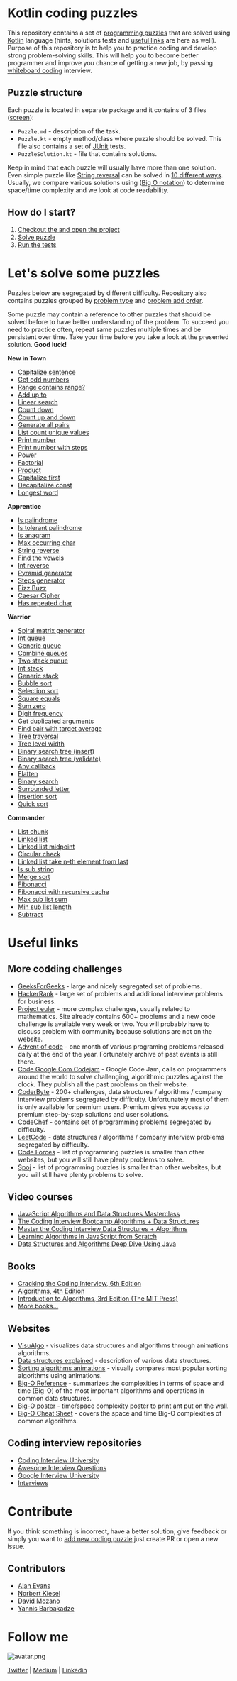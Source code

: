 # Kotlin coding puzzles

This repository contains a set of [programming puzzles](#lets-solve-some-puzzles) that are solved using
[Kotlin](https://kotlinlang.org/) language (hints, solutions tests and [useful links](#useful-links) are here as well).
Purpose of this repository is to help you to practice coding and develop strong problem-solving skills. This will help
you to become better programmer and improve you chance of getting a new job, by passing
[whiteboard coding](https://www.quora.com/What-is-whiteboard-coding) interview.

## Puzzle structure

Each puzzle is located in separate package and it contains of 3 files ([screen](./misc/image/SampleTask.png)):
- `Puzzle.md` - description of the task.
- `Puzzle.kt` - empty method/class where puzzle should be solved. This file also contains a set of
  [JUnit](https://junit.org/junit4/) tests.
- `PuzzleSolution.kt` - file that contains solutions. 

Keep in mind that each puzzle will usually have more than one solution. Even simple puzzle like
[String reversal](app/src/test/java/com/igorwojda/string/reverse/Reverse.md) can be solved in
[10 different ways](https://eddmann.com/posts/ten-ways-to-reverse-a-string-in-javascript/). Usually, we compare various
solutions using
([Big O notation](https://medium.com/karuna-sehgal/a-simplified-explanation-of-the-big-o-notation-82523585e835)) to
determine space/time complexity and we look at code readability.

## How do I start?
1. [Checkout the and open the project](https://github.com/igorwojda/kotlin-coding-puzzle/wiki/Checkout-and-open-the-project) 
2. [Solve puzzle](https://github.com/igorwojda/kotlin-coding-puzzle/wiki/Solving-coding-chalenges)
3. [Run the tests](https://github.com/igorwojda/kotlin-coding-puzzle/wiki/Running-tests)

# Let's solve some puzzles

Puzzles below are segregated by different difficulty. Repository also contains puzzles grouped by
[problem type](misc/PuzzleGroups.md) and [problem add order](misc/PuzzleOrder.md).

Some puzzle may contain a reference to other puzzles that should be solved before to have better understanding of the
problem. To succeed you need to practice often, repeat same puzzles multiple times and be persistent over time. Take
your time before you take a look at the presented solution. **Good luck!**

**New in Town**
- [Capitalize sentence](app/src/test/java/com/igorwojda/string/capitalizesentence/CapitalizeSentence.md)
- [Get odd numbers](app/src/test/java/com/igorwojda/integer/getodd/GetOdd.md)
- [Range contains range?](app/src/test/java/com/igorwojda/range/containsrange/ContainsRange.md)
- [Add up to](app/src/test/java/com/igorwojda/integer/addupto/AddUpTo.md)
- [Linear search](app/src/test/java/com/igorwojda/list/search/linearsearch/LinearSearch.md)
- [Count down](app/src/test/java/com/igorwojda/integer/countdown/CountDown.md)
- [Count up and down](app/src/test/java/com/igorwojda/integer/countupanddown/CountUpAndDown.md)
- [Generate all pairs](app/src/test/java/com/igorwojda/integer/generateallpairs/GenerateAllPairs.md)
- [List count unique values](app/src/test/java/com/igorwojda/list/countuniquevalues/CountUniqueValues.md)
- [Print number](app/src/test/java/com/igorwojda/integer/printnumber/basic/PrintNumber.md)
- [Print number with steps](app/src/test/java/com/igorwojda/integer/printnumber/steps/PrintNumberWithSteps.md)
- [Power](app/src/test/java/com/igorwojda/integer/power/Power.md)
- [Factorial](app/src/test/java/com/igorwojda/integer/factorial/Factorial.md)
- [Product](app/src/test/java/com/igorwojda/list/product/Product.md)
- [Capitalize first](app/src/test/java/com/igorwojda/list/capitalizeFirst/CapitalizeFirst.md)
- [Decapitalize const](app/src/test/java/com/igorwojda/string/decapitalizeconst/DecapitalizeConst.md)
- [Longest word](app/src/test/java/com/igorwojda/string/longestword/LongestWord.md)

**Apprentice**
- [Is palindrome](app/src/test/java/com/igorwojda/string/ispalindrome/basic/IsPalindrome.md)
- [Is tolerant palindrome](app/src/test/java/com/igorwojda/string/ispalindrome/tolerant/IsTolerantPalindrome.md)
- [Is anagram](app/src/test/java/com/igorwojda/string/isanagram/IsAnagram.md)
- [Max occurring char](app/src/test/java/com/igorwojda/string/maxchar/MaxOccurrentChar.md)
- [String reverse](app/src/test/java/com/igorwojda/string/reverse/Reverse.md)
- [Find the vowels](app/src/test/java/com/igorwojda/string/vowels/Vowels.md)
- [Int reverse](app/src/test/java/com/igorwojda/integer/reverse/Reverse.md)
- [Pyramid generator](app/src/test/java/com/igorwojda/integer/pyramidgenerator/PyramidGenerator.md)
- [Steps generator](app/src/test/java/com/igorwojda/integer/stepsgenerator/StepsGenerator.md)
- [Fizz Buzz](app/src/test/java/com/igorwojda/integer/fizzbuzz/FizzBuzz.md)
- [Caesar Cipher](app/src/test/java/com/igorwojda/string/caesarcipher/CaesarCipher.md)
- [Has repeated char](app/src/test/java/com/igorwojda/string/hasrepeatedcharacter/HasRepeatedChar.md)

**Warrior** 
- [Spiral matrix generator](app/src/test/java/com/igorwojda/integer/spiralmatrixgenerator/SpiralMatrixGenerator.md)
- [Int queue](app/src/test/java/com/igorwojda/queue/int/IntQueue.md)
- [Generic queue](app/src/test/java/com/igorwojda/queue/generic/GenericQueue.md)
- [Combine queues](app/src/test/java/com/igorwojda/queue/combine/Combine.md)
- [Two stack queue](app/src/test/java/com/igorwojda/queue/twostack/TwoStackQueue.md)
- [Int stack](app/src/test/java/com/igorwojda/stack/int/IntStack.md)
- [Generic stack](app/src/test/java/com/igorwojda/stack/generic/GenericStack.md)
- [Bubble sort](app/src/test/java/com/igorwojda/list/sort/bubblesort/BubbleSort.md)
- [Selection sort](app/src/test/java/com/igorwojda/list/sort/selectionsort/SelectionSort.md)
- [Square equals](app/src/test/java/com/igorwojda/list/squareequal/SquareEquals.md)
- [Sum zero](app/src/test/java/com/igorwojda/list/sumzero/SumZero.md)
- [Digit frequency](app/src/test/java/com/igorwojda/integer/digitfrequency/DigitFrequency.md)
- [Get duplicated arguments](app/src/test/java/com/igorwojda/string/getduplicatedarguments/GetDuplicatedArguments.md)
- [Find pair with target average](app/src/test/java/com/igorwojda/list/pairaverage/PairAverage.md)
- [Tree traversal](app/src/test/java/com/igorwojda/tree/traversal/TreeTraversal.md)
- [Tree level width](app/src/test/java/com/igorwojda/tree/levelwidth/LevelWidth.md)
- [Binary search tree (insert)](app/src/test/java/com/igorwojda/binarytree/insert/Insert.md)
- [Binary search tree (validate)](app/src/test/java/com/igorwojda/binarytree/validate/Validate.md)
- [Any callback](app/src/test/java/com/igorwojda/various/anycallback/AnyCallback.md)
- [Flatten](app/src/test/java/com/igorwojda/list/flatten/Flatten.md)
- [Binary search](app/src/test/java/com/igorwojda/list/search/binarysearch/BinarySearch.md)
- [Surrounded letter](app/src/test/java/com/igorwojda/string/surroundedletter/SurroundedLetter.md) 
- [Insertion sort](app/src/test/java/com/igorwojda/list/sort/insertionsort/InsertionSort.md)
- [Quick sort](app/src/test/java/com/igorwojda/list/sort/quicksort/QuickSort.md)

**Commander**
- [List chunk](app/src/test/java/com/igorwojda/list/listchunk/ListChunk.md)
- [Linked list](app/src/test/java/com/igorwojda/linkedlist/base/LinkedList.md)
- [Linked list midpoint](app/src/test/java/com/igorwojda/linkedlist/midpoint/Midpoint.md)
- [Circular check](app/src/test/java/com/igorwojda/linkedlist/circularcheck/CircularCheck.md)
- [Linked list take n-th element from last](app/src/test/java/com/igorwojda/linkedlist/fromlast/FromLast.md)
- [Is sub string](app/src/test/java/com/igorwojda/string/issubstring/IsSubstring.md)
- [Merge sort](app/src/test/java/com/igorwojda/list/sort/mergesort/MergeSort.md)
- [Fibonacci](app/src/test/java/com/igorwojda/integer/fibonacci/basic/Fibonacci.md)
- [Fibonacci with recursive cache](app/src/test/java/com/igorwojda/integer/fibonacci/recursivecached/FibonacciRecursiveCached.md)
- [Max sub list sum](app/src/test/java/com/igorwojda/list/maxsublistsum/MaxSubListSum.md)
- [Min sub list length](app/src/test/java/com/igorwojda/list/minsublistlength/MinSubListLength.md)
- [Subtract](app/src/test/java/com/igorwojda/list/subtract/Subtract.md)

# Useful links

## More codding challenges

- [GeeksForGeeks](https://practice.geeksforgeeks.org) - large and nicely segregated set of problems.
- [HackerRank](https://www.hackerrank.com/dashboard) - large set of problems and additional interview problems for
  business.
- [Project euler](https://projecteuler.net/archives) - more complex challenges, usually related to mathematics. Site
  already contains 600+ problems and a new code challenge is available very week or two. You will probably have to
  discuss problem with community because solutions are not on the website.
- [Advent of code](https://adventofcode.com/2018/events) - one month of various programing problems released daily at
  the end of the year. Fortunately archive of past events is still there.
- [Code Google Com Codejam](https://code.google.com/codejam/past-contests) - Google Code Jam, calls on programmers
  around the world to solve challenging, algorithmic puzzles against the clock. They publish all the past problems on
  their website.
- [CoderByte](https://coderbyte.com/challenges) - 200+ challenges, data structures / algorithms / company interview
  problems segregated by difficulty. Unfortunately most of them is only available for premium users. Premium gives you
  access to premium step-by-step solutions and user solutions.
- [CodeChef](https://www.codechef.com/problems/school) - contains set of programming problems segregated by difficulty.
- [LeetCode](https://leetcode.com/problemset/all) - data structures / algorithms / company interview problems segregated
  by difficulty.
- [Code Forces](http://codeforces.com/problemset) - list of programming puzzles is smaller than other websites, but you
  will still have plenty problems to solve.
- [Spoj](https://www.spoj.com/problems/classical) - list of programming puzzles is smaller than other websites, but you
  will still have plenty problems to solve.

## Video courses

- [JavaScript Algorithms and Data Structures Masterclass](https://www.udemy.com/js-algorithms-and-data-structures-masterclass)
- [The Coding Interview Bootcamp Algorithms + Data Structures](https://www.udemy.com/coding-interview-bootcamp-algorithms-and-data-structure)
- [Master the Coding Interview Data Structures + Algorithms](https://www.udemy.com/master-the-coding-interview-data-structures-algorithms)
- [Learning Algorithms in JavaScript from Scratch](https://www.udemy.com/learning-algorithms-in-javascript-from-scratch/)
- [Data Structures and Algorithms Deep Dive Using Java](https://www.udemy.com/data-structures-and-algorithms-deep-dive-using-java)

## Books

- [Cracking the Coding Interview, 6th Edition](https://www.amazon.co.uk/Cracking-Coding-Interview-6th-Programming/dp/0984782850)
- [Algorithms, 4th Edition](https://www.amazon.co.uk/Algorithms-Robert-Sedgewick/dp/032157351X)
- [Introduction to Algorithms, 3rd Edition (The MIT Press)](https://www.amazon.com/Introduction-Algorithms-3rd-MIT-Press/dp/0262033844)
- [More books...](https://www.quora.com/What-are-the-best-books-on-algorithms-and-data-structures)

## Websites

- [VisuAlgo](https://visualgo.net/en) - visualizes data structures and algorithms through animations algorithms.
- [Data structures explained](https://medium.com/basecs/tagged/data-structures) - description of various data
  structures.
- [Sorting algorithms animations](https://www.toptal.com/developers/sorting-algorithms) - visually compares most popular
  sorting algorithms using animations.
- [Big-O Reference](http://bigoref.com/) - summarizes the complexities in terms of space and time (Big-O) of the most
  important algorithms and operations in common data structures.
- [Big-O poster](https://github.com/ro31337/bigoposter/blob/master/bigoposter.pdf) - time/space complexity poster to
  print ant put on the wall.
- [Big-O Cheat Sheet](http://bigocheatsheet.com/) - covers the space and time Big-O complexities of common algorithms.

## Coding interview repositories
- [Coding Interview University](https://github.com/jwasham/coding-interview-university)
- [Awesome Interview Questions](https://github.com/MaximAbramchuck/awesome-interview-questions)
- [Google Interview University](https://github.com/P1xt/google-interview-university)
- [Interviews](https://github.com/kdn251/interviews)

# Contribute

If you think something is incorrect, have a better solution, give feedback or
simply you want to [add new coding puzzle](https://github.com/igorwojda/kotlin-coding-puzzle/wiki/Adding-a-new-puzzle)
just create PR or open a new issue.

## Contributors

- [Alan Evans](https://github.com/alanevansbc)
- [Norbert Kiesel](https://github.com/nkiesel)
- [David Mozano](https://github.com/mozano)
- [Yannis Barbakadze](https://github.com/yannisbarbakadze)

# Follow me

![avatar.png](misc/image/avatar.png)

[Twitter](https://twitter.com/igorwojda) | [Medium](https://medium.com/@igorwojda) |
[Linkedin](https://www.linkedin.com/in/igorwojda)
